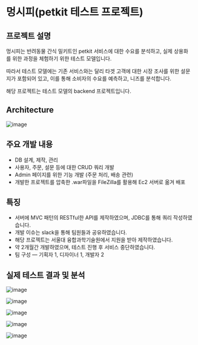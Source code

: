# 멍시피(petkit 테스트 프로젝트)

## 프로젝트 설명

  멍시피는 반려동물 간식 밀키트인 petkit 서비스에 대한 수요를 분석하고, 실제 상용화를 위한 과정을 체험하기 위한 테스트 모델입니다.
  
  따라서 테스트 모델에는 기존 서비스와는 달리 타겟 고객에 대한 시장 조사를 위한 설문지가 포함되어 있고, 이를 통해 소비자의 수요를 예측하고, 니즈를 분석합니다.
  
  해당 프로젝트는 테스트 모델의 backend 프로젝트입니다.

## Architecture

  ![image](https://user-images.githubusercontent.com/20418155/172608349-debb44f1-b30f-4ba7-b164-7e0d8eb14d96.png)

## 주요 개발 내용

  - DB 설계, 제작, 관리
  - 사용자, 주문, 설문 등에 대한 CRUD 쿼리 개발
  - Admin 페이지를 위한 기능 개발 (주문 처리, 배송 관련)
  - 개발한 프로젝트를 압축한 .war파일을 FileZilla를 활용해 Ec2 서버로 옮겨 배포


## 특징

  - 서버에 MVC 패턴의 RESTful한 API를 제작하였으며, JDBC를 통해 쿼리 작성하였습니다.
  - 개발 이슈는 slack을 통해 팀원들과 공유하였습니다.
  - 해당 프로젝트는 서울대 융합과학기술원에서 지원을 받아 제작하였습니다.
  - 약 2개월간 개발하였으며, 테스트 진행 후 서비스 중단하였습니다.
  - 팀 구성 ― 기획자 1, 디자이너 1, 개발자 2

## 실제 테스트 결과 및 분석

  ![image](https://user-images.githubusercontent.com/20418155/173188413-b22701b9-aed3-4e75-a21b-7773d183df3e.png)

  ![image](https://user-images.githubusercontent.com/20418155/173188422-8e7c8074-03bd-4346-8645-a5f359986910.png)

  ![image](https://user-images.githubusercontent.com/20418155/173188426-62ffe960-c4c6-4cce-a9b9-cd9ccb3a54de.png)

  ![image](https://user-images.githubusercontent.com/20418155/173188437-f203595e-794e-40b5-9f49-d27290de539b.png)

  ![image](https://user-images.githubusercontent.com/20418155/173188441-3d49a899-1af3-4117-8380-6421e9df857c.png)





